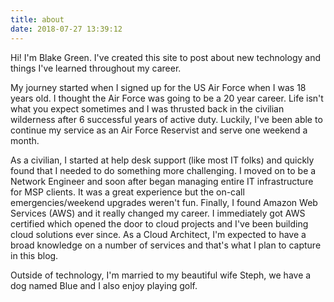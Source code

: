 ```yaml
---
title: about
date: 2018-07-27 13:39:12
---
```


Hi! I'm Blake Green. I've created this site to post about new technology and things I've learned throughout my career.

My journey started when I signed up for the US Air Force when I was 18 years old. I thought the Air Force was going to be a 20 year career. Life isn't what you expect sometimes and I was thrusted back in the civilian wilderness after 6 successful years of active duty. Luckily, I've been able to continue my service as an Air Force Reservist and serve one weekend a month. 

As a civilian, I started at help desk support (like most IT folks) and quickly found that I needed to do something more challenging. I moved on to be a Network Engineer and soon after began managing entire IT infrastructure for MSP clients. It was a great experience but the on-call emergencies/weekend upgrades weren't fun. Finally, I found Amazon Web Services (AWS) and it really changed my career. I immediately got AWS certified which opened the door to cloud projects and I've been building cloud solutions ever since. As a Cloud Architect, I'm expected to have a broad knowledge on a number of services and that's what I plan to capture in this blog.

Outside of technology, I'm married to my beautiful wife Steph, we have a dog named Blue and I also enjoy playing golf.